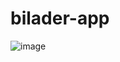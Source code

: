 # bilader-app
![image](https://user-images.githubusercontent.com/37017809/113832751-958c8b00-9791-11eb-9685-8c4dc2350b36.png)
